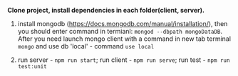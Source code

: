**Clone project, install dependencies in each folder(client, server).**

1. install mongodb (https://docs.mongodb.com/manual/installation/),
   then you should enter command in termianl: ```mongod --dbpath mongoDataDB```.
   After you need launch mongo client with a command in new tab terminal ```mongo``` and use db 'local' - command ```use local```

2.  run server - ```npm run start```;
    run client - ```npm run serve```;
    run test - ```npm run test:unit```